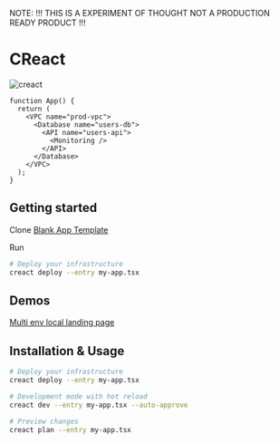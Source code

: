 
NOTE: !!! THIS IS A EXPERIMENT OF THOUGHT NOT A PRODUCTION READY PRODUCT !!!

# CReact 

![creact](https://i.postimg.cc/8P66GnT3/banner.jpg)

```tsx
function App() {
  return (
    <VPC name="prod-vpc">
      <Database name="users-db">
        <API name="users-api">
          <Monitoring />
        </API>
      </Database>
    </VPC>
  );
}
```

## Getting started

Clone [Blank App Template](https://github.com/creact-labs/creact-blank-app-template)  

Run

```bash
# Deploy your infrastructure
creact deploy --entry my-app.tsx
```

## Demos

[Multi env local landing page](https://github.com/creact-labs/creact-app-demo-multi-env-web-server)


## Installation & Usage

```bash
# Deploy your infrastructure
creact deploy --entry my-app.tsx

# Development mode with hot reload
creact dev --entry my-app.tsx --auto-approve

# Preview changes
creact plan --entry my-app.tsx
```

